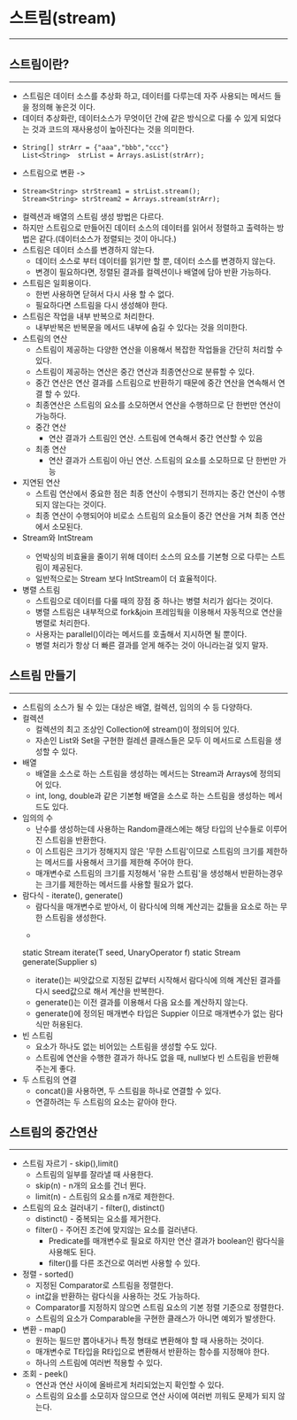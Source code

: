 # 스트림(stream)

---

## 스트림이란?

---

* 스트림은 데이터 소스를 추상화 하고, 데이터를 다루는데 자주 사용되는 메서드
  들을 정의해 놓은것 이다.
* 데이터 추상화란, 데이터소스가 무엇이던 간에 같은 방식으로 다룰 수 있게
  되었다는 것과 코드의 재사용성이 높아진다는 것을 의미한다.
* ~~~
  String[] strArr = {"aaa","bbb","ccc"}
  List<String>  strList = Arrays.asList(strArr);

* 스트림으로 변환 ->
* ~~~ 
  Stream<String> strStream1 = strList.stream();
  Stream<String> strStream2 = Arrays.stream(strArr);
* 컬렉션과 배열의 스트림 생성 방법은 다르다.
* 하지만 스트림으로 만들어진 데이터 소스의 데이터를 읽어서 정렬하고 출력하는
  방법은 같다.(데이터소스가 정렬되는 것이 아니다.)
* 스트림은 데이터 소스를 변경하지 않는다.
    * 데이터 소스로 부터 데이터를 읽기만 할 뿐, 데이터 소스를 변경하지 않는다.
    * 변경이 필요하다면, 정렬된 결과를 컬렉션이나 배열에 담아 반환 가능하다.
* 스트림은 일회용이다.
    * 한번 사용하면 닫혀서 다시 사용 할 수 없다.
    * 필요하다면 스트림을 다시 생성해야 한다.
* 스트림은 작업을 내부 반복으로 처리한다.
    * 내부반복은 반복문을 메서드 내부에 숨길 수 있다는 것을 의미한다.
* 스트림의 연산
    * 스트림이 제공하는 다양한 연산을 이용해서 복잡한 작업들을 간단히 처리할 수 있다.
    * 스트림이 제공하는 연산은 중간 연산과 최종연산으로 분류할 수 있다.
    * 중간 연산은 연산 결과를 스트림으로 반환하기 때문에 중간 연산을 연속해서 연결 할 수 있다.
    * 최종연산은 스트림의 요소를 소모하면서 연산을 수행하므로 단 한번만 연산이 가능하다.
    * 중간 연산
        * 연산 결과가 스트림인 연산. 스트림에 연속해서 중간 연산할 수 있음
    * 최종 연산
        * 연산 결과가 스트림이 아닌 연산. 스트림의 요소를 소모하므로 단 한번만 가능
* 지연된 연산
    * 스트림 연산에서 중요한 점은 최종 연산이 수행되기 전까지는 중간 연산이 수행되지 않는다는 것이다.
    * 최종 연산이 수행되어야 비로소 스트림의 요소들이 중간 연산을 거쳐 최종 연산에서 소모된다.
* Stream<Integer>와 IntStream
    * 언박싱의 비효율을 줄이기 위해 데이터 소스의 요소를 기본형 으로 다루는 스트림이 제공된다.
    * 일반적으로는 Stream<Integer> 보다 IntStream이 더 효율적이다.
* 병렬 스트림
    * 스트림으로 데이터를 다룰 때의 장점 중 하나는 병렬 처리가 쉽다는 것이다.
    * 병렬 스트림은 내부적으로 fork&join 프레임웍을 이용해서 자동적으로 연산을 병렬로 처리한다.
    * 사용자는 parallel()이라는 메서드를 호출해서 지시하면 될 뿐이다.
    * 병렬 처리가 항상 더 빠른 결과를 얻게 해주는 것이 아니라는걸 잊지 말자.

## 스트림 만들기

---

* 스트림의 소스가 될 수 있는 대상은 배열, 컬렉션, 임의의 수 등 다양하다.
* 컬렉션
    * 컬렉션의 최고 조상인 Collection에 stream()이 정의되어 있다.
    * 자손인 List와 Set을 구현한 컬레션 클래스들은 모두 이 메서드로 스트림을
      생성할 수 있다.
* 배열
    * 배열을 소스로 하는 스트림을 생성하는 메서드는 Stream과 Arrays에 정의되어 있다.
    * int, long, double과 같은 기본형 배열을 소스로 하는 스트림을 생성하는 메서드도 있다.
* 임의의 수
    * 난수를 생성하는데 사용하는 Random클래스에는 해당 타입의 난수들로 이루어진
      스트림을 반환한다.
    * 이 스트림은 크기가 정해지지 않은 '무한 스트림'이므로 스트림의 크기를 제한하는 메서드를
      사용해서 크기를 제한해 주어야 한다.
    * 매개변수로 스트림의 크기를 지정해서 '유한 스트림'을 생성해서 반환하는경우는
      크기를 제한하는 메서드를 사용할 필요가 없다.
* 람다식 - iterate(), generate()
    * 람다식을 매개변수로 받아서, 이 람다식에 의해 계산괴는 값들을 요소로 하는
      무한 스트림을 생성한다.
    * ~~~
    static <T> Stream<T> iterate(T seed, UnaryOperator<T> f)
    static <T> Stream<T> generate(Supplier<T> s)
    * iterate()는 씨앗값으로 지정된 값부터 시작해서 람다식에 의해 계산된 결과를
      다시 seed값으로 해서 계산을 반복한다.
    * generate()는 이전 결과를 이용해서 다음 요소를 계산하지 않는다.
    * generate()에 정의된 매개변수 타입은 Suppier<T> 이므로 매개변수가 없는 람다식만 허용된다.
* 빈 스트림
    * 요소가 하나도 없는 비어있는 스트림을 생성할 수도 있다.
    * 스트림에 연산을 수행한 결과가 하나도 없을 때, null보다 빈 스트림을 반환해 주는게 좋다.
* 두 스트림의 연결
    * concat()을 사용하면, 두 스트림을 하나로 연결할 수 있다.
    * 연결하려는 두 스트림의 요소는 같아야 한다.

## 스트림의 중간연산

---
* 스트림 자르기 - skip(),limit()
    * 스트림의 일부를 잘라낼 때 사용한다.
    * skip(n) - n개의 요소를 건너 뛴다.
    * limit(n) - 스트림의 요소를 n개로 제한한다.
* 스트림의 요소 걸러내기 - filter(), distinct()
    * distinct() - 중복되는 요소를 제거한다.
    * filter() - 주어진 조건에 맞지않는 요소를 걸러낸다.
        * Predicate를 매개변수로 필요로 하지만 연산 결과가 boolean인
          람다식을 사용해도 된다.
        * filter()를 다른 조건으로 여러번 사용할 수 있다.
* 정렬 - sorted()
    * 지정된 Comparator로 스트림을 정렬한다.
    * int값을 반환하는 람다식을 사용하는 것도 가능하다.
    * Comparator를 지정하지 않으면 스트림 요소의 기본 정렬 기준으로 정렬한다.
    * 스트림의 요소가 Comparable을 구현한 클래스가 아니면 예외가 발생한다.
* 변환 - map()
    * 원하는 필드만 뽑아내거나 특정 형태로 변환해야 할 때 사용하는 것이다.
    * 매개변수로 T타입을 R타입으로 변환해서 반환하는 함수를 지정해야 한다.
    * 하나의 스트림에 여러번 적용할 수 있다.
* 조회 - peek()
    * 연산과 연산 사이에 올바르게 처리되었는지 확인할 수 있다.
    * 스트림의 요소를 소모히자 않으므로 연산 사이에 여러번 끼워도 문제가 되지 않는다.
  